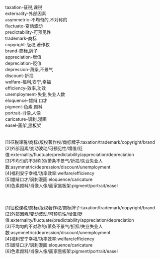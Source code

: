 taxation-征税,课税<br>
externality-外部因素<br>
asymmetric-不均匀的,不对称的<br>
fluctuate-变动波动<br>
predictability-可预见性<br>
trademark-商标<br>
copyright-版权,著作权<br>
brand-商标,牌子<br>
appreciation-增值<br>
depreciation-贬值<br>
depression-萧条,不景气<br>
discount-折扣<br>
welfare-福利,安宁,幸福<br>
efficiency-效率,功效<br>
unemployment-失业,失业人数<br>
eloquence-雄辩,口才<br>
pigment-色素,颜料<br>
portrait-肖像,人像<br>
caricature-讽刺,漫画<br>
easel-画架,黑板架<br>
<br>
<br>
[1]征税课税/商标/版权著作权/商标牌子:taxation/trademark/copyright/brand<br>
[2]外部因素/变动波动/可预见性/增值/贬值:externality/fluctuate/predictability/appreciation/depreciation<br>
[3]不均匀的不对称的/萧条不景气/折扣/失业失业人数:asymmetric/depression/discount/unemployment<br>
[4]福利安宁幸福/功率效率:welfare/efficiency<br>
[5]雄辩口才/讽刺漫画:eloquence/caricature<br>
[6]色素颜料/肖像人像/画家黑板架:pigment/portrait/easel<br>
<br>
<br>
<br>
[1]征税课税/商标/版权著作权/商标牌子:taxation/trademark/copyright/brand<br>
[2]外部因素/变动波动/可预见性/增值/贬值:externality/fluctuate/predictability/appreciation/depreciation<br>
[3]不均匀的不对称的/萧条不景气/折扣/失业失业人数:asymmetric/depression/discount/unemployment<br>
[4]福利安宁幸福/功率效率:welfare/efficiency<br>
[5]雄辩口才/讽刺漫画:eloquence/caricature<br>
[6]色素颜料/肖像人像/画家黑板架:pigment/portrait/easel<br>
<br>
<br>

